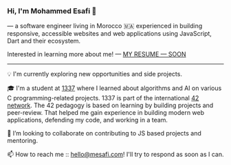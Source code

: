 ### Hi, I'm Mohammed Esafi 👋

— a software engineer living in Morocco 🇲🇦 experienced in building responsive, accessible websites and web applications using JavaScript, Dart and their ecosystem.

Interested in learning more about me! — [MY RESUME — SOON]()

---

💡 I'm currently exploring new opportunities and side projects.

🎓 I'm a student at [1337](https://1337.ma/) where I learned about algorithms and AI on various C programming-related projects. 1337 is part of the international [42 network](https://www.42.fr/42-network). The 42 pedagogy is based on learning by building projects and peer-review. That helped me gain experience in building modern web applications, defending my code, and working in a team.

🤔 I’m looking to collaborate on contributing to JS based projects and mentoring.

📫 How to reach me :: [hello@mesafi.com](mailto:hello@mesafi.com)! I'll try to respond as soon as I can.

